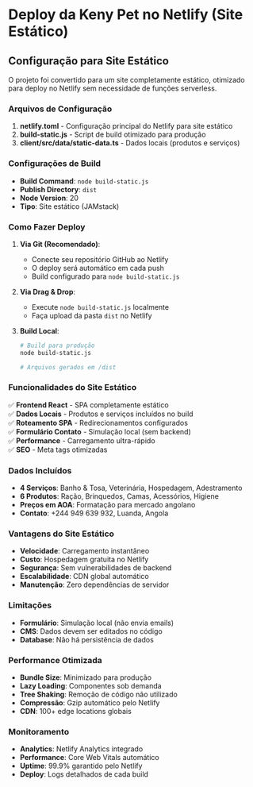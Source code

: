 # Deploy da Keny Pet no Netlify (Site Estático)

## Configuração para Site Estático

O projeto foi convertido para um site completamente estático, otimizado para deploy no Netlify sem necessidade de funções serverless.

### Arquivos de Configuração

1. **netlify.toml** - Configuração principal do Netlify para site estático
2. **build-static.js** - Script de build otimizado para produção
3. **client/src/data/static-data.ts** - Dados locais (produtos e serviços)

### Configurações de Build

- **Build Command**: `node build-static.js`
- **Publish Directory**: `dist`
- **Node Version**: 20
- **Tipo**: Site estático (JAMstack)

### Como Fazer Deploy

1. **Via Git (Recomendado)**:
   - Conecte seu repositório GitHub ao Netlify
   - O deploy será automático em cada push
   - Build configurado para `node build-static.js`

2. **Via Drag & Drop**:
   - Execute `node build-static.js` localmente
   - Faça upload da pasta `dist` no Netlify

3. **Build Local**:
   ```bash
   # Build para produção
   node build-static.js
   
   # Arquivos gerados em /dist
   ```

### Funcionalidades do Site Estático

✅ **Frontend React** - SPA completamente estático  
✅ **Dados Locais** - Produtos e serviços incluídos no build  
✅ **Roteamento SPA** - Redirecionamentos configurados  
✅ **Formulário Contato** - Simulação local (sem backend)  
✅ **Performance** - Carregamento ultra-rápido  
✅ **SEO** - Meta tags otimizadas  

### Dados Incluídos

- **4 Serviços**: Banho & Tosa, Veterinária, Hospedagem, Adestramento
- **6 Produtos**: Ração, Brinquedos, Camas, Acessórios, Higiene
- **Preços em AOA**: Formatação para mercado angolano
- **Contato**: +244 949 639 932, Luanda, Angola

### Vantagens do Site Estático

- **Velocidade**: Carregamento instantâneo
- **Custo**: Hospedagem gratuita no Netlify
- **Segurança**: Sem vulnerabilidades de backend
- **Escalabilidade**: CDN global automático
- **Manutenção**: Zero dependências de servidor

### Limitações

- **Formulário**: Simulação local (não envia emails)
- **CMS**: Dados devem ser editados no código
- **Database**: Não há persistência de dados

### Performance Otimizada

- **Bundle Size**: Minimizado para produção
- **Lazy Loading**: Componentes sob demanda
- **Tree Shaking**: Remoção de código não utilizado
- **Compressão**: Gzip automático pelo Netlify
- **CDN**: 100+ edge locations globais

### Monitoramento

- **Analytics**: Netlify Analytics integrado
- **Performance**: Core Web Vitals automático
- **Uptime**: 99.9% garantido pelo Netlify
- **Deploy**: Logs detalhados de cada build